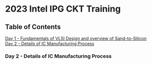 # 2023 Intel IPG CKT Training

## Table of Contents
<a href="#day1">Day 1 - Fundamentals of VLSI Design and overview of Sand-to-Silicon</a>
<br>
<a href="#day2">Day 2 - Details of IC Manufacturing Process</a>

<a name="user-content-day1"></a>


<a name="user-content-day2"></a>
### Day 2 - Details of IC Manufacturing Process


